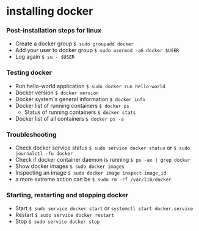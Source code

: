 # installing docker

### Post-installation steps for linux

* Create a docker group `$ sudo groupadd docker`
* Add your user to docker group `$ sudo usermod -aG docker $USER`
* Log again `$ su - $USER`

### Testing docker

* Run hello-world application `$ sudo docker run hello-world`
* Docker version `$ docker version`
* Docker system's general information `$ docker info`
* Docker list of running containers `$ docker ps`
  * Status of running containers `$ docker stats`
* Docker list of all containers `$ docker ps -a`

### Troubleshooting

* Check docker service status `$ sudo service docker status` or `$ sudo journalctl -fu docker`
* Check if docker container daemon is running `$ ps -ax | grep docker`
* Show docker images `$ sudo docker images`
* Inspecting an image `$ sudo docker image inspect image_id`
* a more extreme action can be `$ sudo rm -rf /var/lib/docker`

### Starting, restarting and stopping docker

* Start `$ sudo service docker start` or `systemctl start docker.service`
* Restart `$ sudo service docker restart`
* Stop `$ sudo service docker stop`


